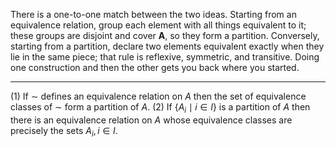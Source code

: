 
There is a one-to-one match between the two ideas. Starting from an equivalence relation, group each element with all things equivalent to it; these groups are disjoint and cover $\boldsymbol{A}$, so they form a partition. Conversely, starting from a partition, declare two elements equivalent exactly when they lie in the same piece; that rule is reflexive, symmetric, and transitive. Doing one construction and then the other gets you back where you started.

---

(1) If $\sim$ defines an equivalence relation on $A$ then the set of equivalence classes of $\sim$ form a partition of $A$.
(2) If $\left\{A_i \mid i \in I\right\}$ is a partition of $A$ then there is an equivalence relation on $A$ whose equivalence classes are precisely the sets $A_i, i \in I$.